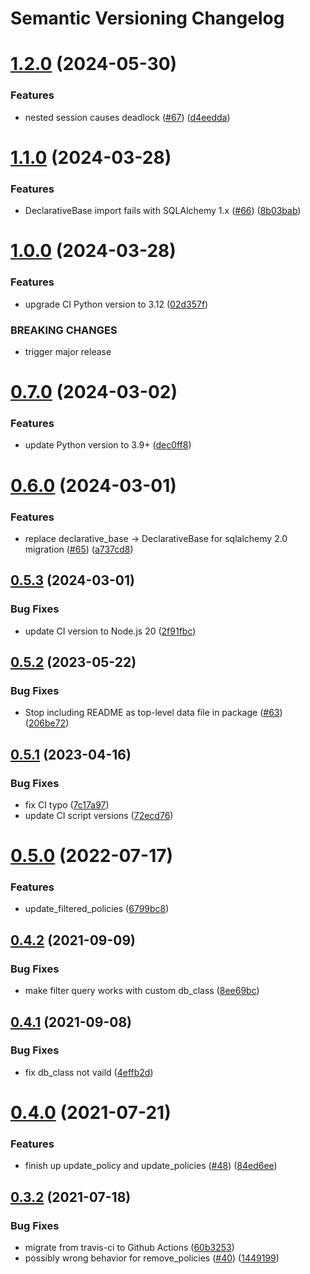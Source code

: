 # Semantic Versioning Changelog

# [1.2.0](https://github.com/officialpycasbin/sqlalchemy-adapter/compare/v1.1.0...v1.2.0) (2024-05-30)


### Features

* nested session causes deadlock ([#67](https://github.com/officialpycasbin/sqlalchemy-adapter/issues/67)) ([d4eedda](https://github.com/officialpycasbin/sqlalchemy-adapter/commit/d4eedda8422b8256e708c5b5041c59a5e6dfbd99))

# [1.1.0](https://github.com/officialpycasbin/sqlalchemy-adapter/compare/v1.0.0...v1.1.0) (2024-03-28)


### Features

* DeclarativeBase import fails with SQLAlchemy 1.x ([#66](https://github.com/officialpycasbin/sqlalchemy-adapter/issues/66)) ([8b03bab](https://github.com/officialpycasbin/sqlalchemy-adapter/commit/8b03bab47f227e4fd16ac8f3694a8d3dbb60a17e))

# [1.0.0](https://github.com/officialpycasbin/sqlalchemy-adapter/compare/v0.7.0...v1.0.0) (2024-03-28)


### Features

* upgrade CI Python version to 3.12 ([02d357f](https://github.com/officialpycasbin/sqlalchemy-adapter/commit/02d357f4927b5efe991e965e419b84e8365cf035))


### BREAKING CHANGES

* trigger major release

# [0.7.0](https://github.com/officialpycasbin/sqlalchemy-adapter/compare/v0.6.0...v0.7.0) (2024-03-02)


### Features

* update Python version to 3.9+ ([dec0ff8](https://github.com/officialpycasbin/sqlalchemy-adapter/commit/dec0ff8d51cdabb681a03358a7753c68ec3b7eeb))

# [0.6.0](https://github.com/officialpycasbin/sqlalchemy-adapter/compare/v0.5.3...v0.6.0) (2024-03-01)


### Features

* replace declarative_base -> DeclarativeBase for sqlalchemy 2.0 migration ([#65](https://github.com/officialpycasbin/sqlalchemy-adapter/issues/65)) ([a737cd8](https://github.com/officialpycasbin/sqlalchemy-adapter/commit/a737cd8b1ec0bd47125aa986920f5704b076a84d))

## [0.5.3](https://github.com/officialpycasbin/sqlalchemy-adapter/compare/v0.5.2...v0.5.3) (2024-03-01)


### Bug Fixes

* update CI version to Node.js 20 ([2f91fbc](https://github.com/officialpycasbin/sqlalchemy-adapter/commit/2f91fbc7b12ec61ee24a019879ac90446137d40b))

## [0.5.2](https://github.com/officialpycasbin/sqlalchemy-adapter/compare/v0.5.1...v0.5.2) (2023-05-22)


### Bug Fixes

* Stop including README as top-level data file in package ([#63](https://github.com/officialpycasbin/sqlalchemy-adapter/issues/63)) ([206be72](https://github.com/officialpycasbin/sqlalchemy-adapter/commit/206be72ddbca38a45a02cd3ed63cd31e6158df9c))

## [0.5.1](https://github.com/officialpycasbin/sqlalchemy-adapter/compare/v0.5.0...v0.5.1) (2023-04-16)


### Bug Fixes

* fix CI typo ([7c17a97](https://github.com/officialpycasbin/sqlalchemy-adapter/commit/7c17a97a5bf0e928d1c2fe7bac0eb751da90ac58))
* update CI script versions ([72ecd76](https://github.com/officialpycasbin/sqlalchemy-adapter/commit/72ecd767efd17e8a859d8014a63ee287ff4020e2))

# [0.5.0](https://github.com/officialpycasbin/sqlalchemy-adapter/compare/v0.4.2...v0.5.0) (2022-07-17)


### Features

* update_filtered_policies ([6799bc8](https://github.com/officialpycasbin/sqlalchemy-adapter/commit/6799bc8d7089956d640eb253ac171eb661573576))

## [0.4.2](https://github.com/officialpycasbin/sqlalchemy-adapter/compare/v0.4.1...v0.4.2) (2021-09-09)


### Bug Fixes

* make filter query works with custom db_class ([8ee69bc](https://github.com/officialpycasbin/sqlalchemy-adapter/commit/8ee69bc5e8c07fe24fb0b65d43593fdea101ac22))

## [0.4.1](https://github.com/officialpycasbin/sqlalchemy-adapter/compare/v0.4.0...v0.4.1) (2021-09-08)


### Bug Fixes

* fix db_class not vaild ([4effb2d](https://github.com/officialpycasbin/sqlalchemy-adapter/commit/4effb2dfe96f2b184f9f14984dacdc3a8edfa670))

# [0.4.0](https://github.com/officialpycasbin/sqlalchemy-adapter/compare/v0.3.2...v0.4.0) (2021-07-21)


### Features

* finish up update_policy and update_policies ([#48](https://github.com/officialpycasbin/sqlalchemy-adapter/issues/48)) ([84ed6ee](https://github.com/officialpycasbin/sqlalchemy-adapter/commit/84ed6eea02a3200807f01c194f83a058bac038ac))

## [0.3.2](https://github.com/officialpycasbin/sqlalchemy-adapter/compare/v0.3.1...v0.3.2) (2021-07-18)


### Bug Fixes

* migrate from travis-ci to Github Actions ([60b3253](https://github.com/officialpycasbin/sqlalchemy-adapter/commit/60b3253cfadc63aa82aa346a29e7cb51cda3a405))
* possibly wrong behavior for remove_policies ([#40](https://github.com/officialpycasbin/sqlalchemy-adapter/issues/40)) ([1449199](https://github.com/officialpycasbin/sqlalchemy-adapter/commit/14491999a8c1239d2ee8d3e2a40257e654856431))
